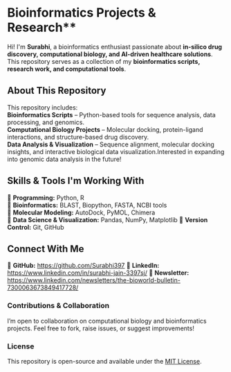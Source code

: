 # Bioinformatics Projects & Research**  
Hi! I'm **Surabhi**, a bioinformatics enthusiast passionate about **in-silico drug discovery, computational biology, and AI-driven healthcare solutions**. This repository serves as a collection of my **bioinformatics scripts, research work, and computational tools**.  
## About This Repository  
This repository includes:  
 **Bioinformatics Scripts** – Python-based tools for sequence analysis, data processing, and genomics.  
 **Computational Biology Projects** – Molecular docking, protein-ligand interactions, and structure-based drug discovery.  
 **Data Analysis & Visualization** – Sequence alignment, molecular docking insights, and interactive biological data visualization.Interested in expanding into genomic data analysis in the future!
## **Skills & Tools I'm Working With**  
🔹 **Programming:** Python, R  
🔹 **Bioinformatics:** BLAST, Biopython, FASTA, NCBI tools  
🔹 **Molecular Modeling:** AutoDock, PyMOL, Chimera  
🔹 **Data Science & Visualization:** Pandas, NumPy, Matplotlib
🔹 **Version Control:** Git, GitHub  
## **Connect With Me**  
📌 **GitHub:** https://github.com/Surabhi397
📌 **LinkedIn:** https://www.linkedin.com/in/surabhi-jain-3397sj/
📌 **Newsletter:** https://www.linkedin.com/newsletters/the-bioworld-bulletin-7300063673849417728/
### **Contributions & Collaboration**  
I’m open to collaboration on computational biology and bioinformatics projects. Feel free to fork, raise issues, or suggest improvements! 
### **License**  
This repository is open-source and available under the [MIT License](LICENSE).  


